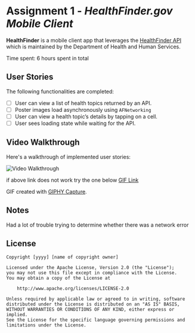 # Assignment 1 - *HealthFinder.gov Mobile Client*

**HealthFinder** is a mobile client app that leverages the [HealthFinder API](https://healthfinder.gov/Developer/How_to_Use.aspx#) which is maintained by the Department of Health and Human Services.

Time spent: 6 hours spent in total

## User Stories

The following functionalities are completed:

- [ ] User can view a list of health topics returned by an API. 
- [ ] Poster images load asynchronously using `AFNetworking`
- [ ] User can view a health topic’s details by tapping on a cell.
- [ ] User sees loading state while waiting for the API.

## Video Walkthrough

Here's a walkthrough of implemented user stories:


<img src='http://www.giphy.com/gifs/l0HlynfJN7mlx412M' title='Video Walkthrough' width='' alt='Video Walkthrough' />

if above link does not work try the one below
<a href = 'http://www.giphy.com/gifs/l0HlynfJN7mlx412M'> GIF Link </a>

GIF created with [GIPHY Capture](https://itunes.apple.com/us/app/gifgrabber/id668208984?mt=12).

## Notes

Had a lot of trouble trying to determine whether there was a network error
## License

    Copyright [yyyy] [name of copyright owner]

    Licensed under the Apache License, Version 2.0 (the "License");
    you may not use this file except in compliance with the License.
    You may obtain a copy of the License at

        http://www.apache.org/licenses/LICENSE-2.0

    Unless required by applicable law or agreed to in writing, software
    distributed under the License is distributed on an "AS IS" BASIS,
    WITHOUT WARRANTIES OR CONDITIONS OF ANY KIND, either express or implied.
    See the License for the specific language governing permissions and
    limitations under the License.


